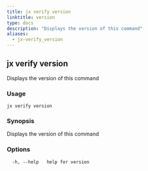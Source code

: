```yaml
---
title: jx verify version
linktitle: version
type: docs
description: "Displays the version of this command"
aliases:
  - jx-verify_version
---
```


## jx verify version

Displays the version of this command

### Usage

```
jx verify version
```

### Synopsis

Displays the version of this command

### Options

```
  -h, --help   help for version
```

